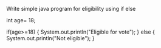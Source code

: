 Write simple java program for eligibility using if else

int age= 18;

if(age>=18)
{
System.out.println("Eligible for vote");
}
else
{
System.out.println("Not eligible");
}
